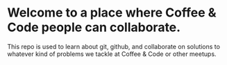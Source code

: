 # Welcome to a place where Coffee & Code people can collaborate.

This repo is used to learn about git, github, and collaborate on
solutions to whatever kind of problems we tackle at Coffee & Code or
other meetups.
